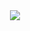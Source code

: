 

<center><img src="https://www.instamobile.io/wp-content/uploads/2019/07/Screen-Shot-2019-07-22-at-8.56.44-PM.png" /></center>



